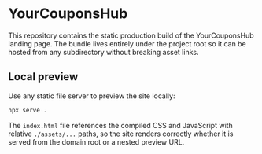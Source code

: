 # YourCouponsHub

This repository contains the static production build of the YourCouponsHub landing page. The bundle lives entirely under the project root so it can be hosted from any subdirectory without breaking asset links.

## Local preview

Use any static file server to preview the site locally:

```bash
npx serve .
```

The `index.html` file references the compiled CSS and JavaScript with relative `./assets/...` paths, so the site renders correctly whether it is served from the domain root or a nested preview URL.

